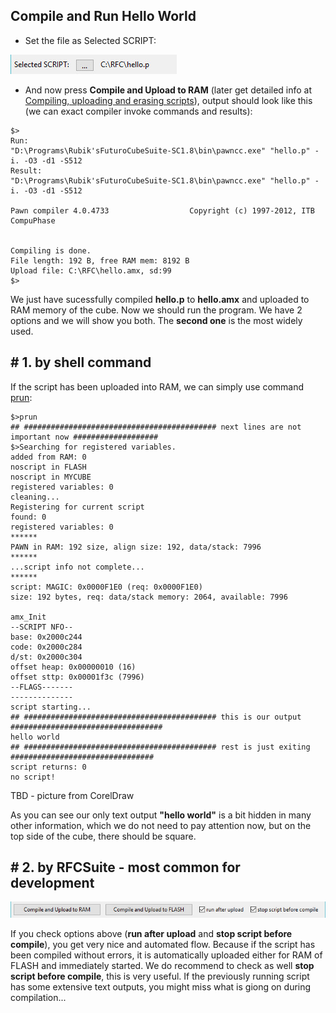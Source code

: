 ## Compile and Run Hello World

* Set the file as Selected SCRIPT:

![](/assets/selectedScript.jpg)

* And now press **Compile and Upload to RAM** (later get detailed info at [Compiling, uploading and erasing scripts](/compiling-uploading-scripts.md)), output should look like this (we can exact compiler invoke commands and results):

```
$>
Run:
"D:\Programs\Rubik'sFuturoCubeSuite-SC1.8\bin\pawncc.exe" "hello.p" -i. -O3 -d1 -S512
Result:
"D:\Programs\Rubik'sFuturoCubeSuite-SC1.8\bin\pawncc.exe" "hello.p" -i. -O3 -d1 -S512

Pawn compiler 4.0.4733                  Copyright (c) 1997-2012, ITB CompuPhase


Compiling is done.
File length: 192 B, free RAM mem: 8192 B
Upload file: C:\RFC\hello.amx, sd:99
$>
```

We just have sucessfully compiled **hello.p** to **hello.amx** and uploaded to RAM memory of the cube. Now we should run the program. We have 2 options and we will show you both. The **second one** is the most widely used.

## # 1. by shell command

If the script has been uploaded into RAM, we can simply use command [prun](/interactive-shell/prun.md):

```
$>prun
## ########################################### next lines are not important now ###################
$>Searching for registered variables.
added from RAM: 0
noscript in FLASH
noscript in MYCUBE
registered variables: 0
cleaning...
Registering for current script
found: 0
registered variables: 0
******
PAWN in RAM: 192 size, align size: 192, data/stack: 7996
******
...script info not complete...
******
script: MAGIC: 0x0000F1E0 (req: 0x0000F1E0)
size: 192 bytes, req: data/stack memory: 2064, available: 7996

amx_Init
--SCRIPT NFO--
base: 0x2000c244
code: 0x2000c284
d/st: 0x2000c304
offset heap: 0x00000010 (16)
offset sttp: 0x00001f3c (7996)
--FLAGS-------
--------------
script starting...
## ########################################### this is our output ##################################
hello world
## ########################################### rest is just exiting ################################
script returns: 0
no script!
```

TBD - picture from CorelDraw

As you can see our only text output **"hello world"** is a bit hidden in many other information, which we do not need to pay attention now, but on the top side of the cube, there should be square.

## # 2. by RFCSuite - most common for development

![](/assets/run_and_stop.jpg)

If you check options above (**run after upload** and **stop script before compile**), you get very nice and automated flow. Because if the script has been compiled without errors, it is automatically uploaded either for RAM of FLASH and immediately started. We do recommend to check as well **stop script before compile**, this is very useful. If the previously running script has some extensive text outputs, you might miss what is giong on during compilation...

